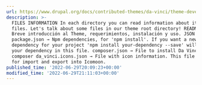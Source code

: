 ```yaml
---
url: https://www.drupal.org/docs/contributed-themes/da-vinci/theme-development
description: >-
  FILES INFORMATION In each directory you can read information about it and its
  files. Let's talk about some files in our theme root directory! README.md →
  Breve introducción al Theme, requerimientos, instalación y uso. JSON FILES
  package.json → Npm dependencies, for 'npm install'. If you want a new
  dependency for your project 'npm install your-dependency --save' will save
  your dependency in this file. composer.json → File to install Da Vinci with
  composer da_vinci.icons.json → File with icon information. This file is use
  for import and export into Icomoon.
published_time: '2022-06-29T20:09:23+00:00'
modified_time: '2022-06-29T21:11:03+00:00'
---
```

